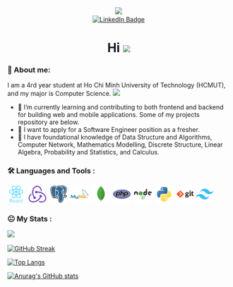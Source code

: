 <div id="header" align="center">
  <img src="https://media.giphy.com/media/M9gbBd9nbDrOTu1Mqx/giphy.gif" width="100"/>
</div>
<div id="badges" align="center">
  <a href="https://www.linkedin.com/in/levanvy02">
    <img src="https://img.shields.io/badge/LinkedIn-blue?style=for-the-badge&logo=linkedin&logoColor=white" alt="LinkedIn Badge"/>
  </a>
  <h1>
  Hi  <img src="https://media.giphy.com/media/hvRJCLFzcasrR4ia7z/giphy.gif" width="30px"/>
</h1>
</div>
<!-- <div><img src="https://komarev.com/ghpvc/?username=iamlvv&style=flat-square&color=blue" alt=""/> -->
</div>
<!-- <div align="center">
  <img src="https://media.giphy.com/media/CrFLL3CnRpw5ddlBMm/giphy.gif" width="600" height=""/>
</div> -->
 


### 💁 About me:
I am a 4rd year student at Ho Chi Minh University of Technology (HCMUT), and my major is Computer Science. <img src="https://media.giphy.com/media/WUlplcMpOCEmTGBtBW/giphy.gif" width="30">
- 🔭 I’m currently learning and contributing to both frontend and backend for building web and mobile applications. Some of my projects repository are below.
- 🤔 I want to apply for a Software Engineer position as a fresher.
- 🧱 I have foundational knowledge of Data Structure and Algorithms, Computer Network, Mathematics Modelling, Discrete Structure, Linear Algebra, Probability and Statistics, and Calculus.

### :hammer_and_wrench: Languages and Tools :
<div>
  <img src="https://github.com/devicons/devicon/blob/master/icons/react/react-original-wordmark.svg" title="React" alt="React" width="40" height="40"/>&nbsp;
	  <img src="https://github.com/devicons/devicon/blob/master/icons/redux/redux-original.svg" title="Redux" alt="Redux " width="40" height="40"/>&nbsp;
	<img src="https://github.com/devicons/devicon/blob/master/icons/postgresql/postgresql-original.svg" title="Redux" alt="Redux " width="40" height="40"/>&nbsp;
  <img src="https://github.com/devicons/devicon/blob/master/icons/mysql/mysql-original-wordmark.svg" title="MySQL"  alt="MySQL" width="40" height="40"/>&nbsp;
	<img src="https://github.com/devicons/devicon/blob/master/icons/mongodb/mongodb-original.svg" title="MongoDB" alt="MongoDB" width="40" height="40"/>&nbsp;
	<img src="https://github.com/devicons/devicon/blob/master/icons/php/php-original.svg" title="PHP" alt="PHP" width="40" height="40"/>&nbsp;
  <img src="https://github.com/devicons/devicon/blob/master/icons/nodejs/nodejs-original-wordmark.svg" title="NodeJS" alt="NodeJS" width="40" height="40"/>&nbsp;
	<img src="https://github.com/devicons/devicon/blob/master/icons/python/python-original.svg" title="Python" alt="Python" width="40" height="40"/>&nbsp;
  <img src="https://github.com/devicons/devicon/blob/master/icons/git/git-original-wordmark.svg" title="Git" **alt="Git" width="40" height="40"/>
	<img src="https://github.com/devicons/devicon/blob/master/icons/tailwindcss/tailwindcss-plain.svg" title = "TailwindCSS" alt="TailwindCSS" width="40" height = "40"/>&nbsp;
</div>

### 😐 My Stats :
![](https://komarev.com/ghpvc/?username=iamlvv&color=brightgreen)

[![GitHub Streak](http://github-readme-streak-stats.herokuapp.com?user=iamlvv)](https://git.io/streak-stats)

[![Top Langs](https://github-readme-stats.vercel.app/api/top-langs/?username=iamlvv&layout=compact&theme=vision-friendly-dark)](https://github.com/anuraghazra/github-readme-stats)

[![Anurag's GitHub stats](https://github-readme-stats.vercel.app/api?username=iamlvv&show_icons=true&theme=gotham)](https://github.com/anuraghazra/github-readme-stats)

<!--
**iamlvv/iamlvv** is a ✨ _special_ ✨ repository because its `README.md` (this file) appears on your GitHub profile.

Here are some ideas to get you started:

- 🔭 I’m currently working on ...
- 🌱 I’m currently learning ...
- 👯 I’m looking to collaborate on ...
- 🤔 I’m looking for help with ...
- 💬 Ask me about ...
- 📫 How to reach me: ...
- 😄 Pronouns: ...
- ⚡ Fun fact: ...
-->
